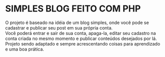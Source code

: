 <h1>SIMPLES BLOG FEITO COM PHP</h1>
<p> O projeto é baseado na idéia de um blog simples, onde você pode se cadastrar e publicar seu post em sua própria conta. <br>
Você poderá entrar e sair de sua conta, apaga-la, editar seu cadastro na conta criada no mesmo momento e publicar conteúdos desejados por lá. Projeto sendo adaptado e sempre acrescentando coisas para aprendizado e uma boa prática.
  
</p> 

